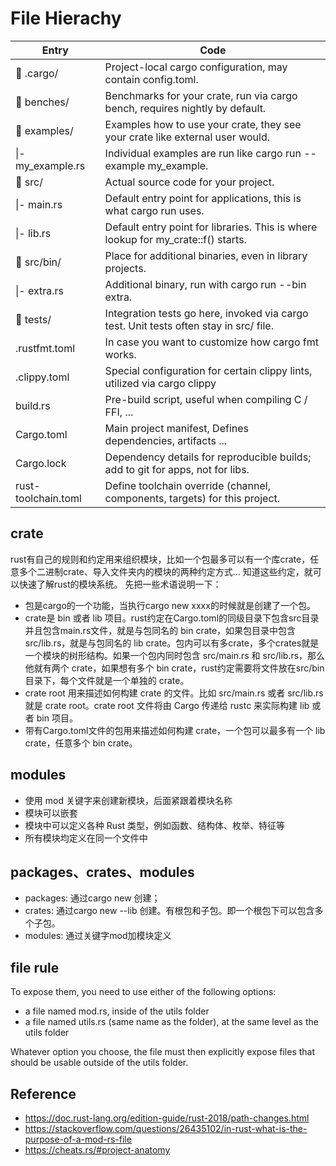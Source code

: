 # File Hierachy



Entry | Code
--- | ---
📁 .cargo/ | Project-local cargo configuration, may contain config.toml.
📁 benches/	| Benchmarks for your crate, run via cargo bench, requires nightly by default.
📁 examples/ | Examples how to use your crate, they see your crate like external user would.
\|- my_example.rs | Individual examples are run like cargo run --example my_example.
📁 src/ | Actual source code for your project.
\|- main.rs | Default entry point for applications, this is what cargo run uses.
\|- lib.rs | Default entry point for libraries. This is where lookup for my_crate::f() starts.
📁 src/bin/ | Place for additional binaries, even in library projects.
\|- extra.rs | Additional binary, run with cargo run --bin extra.
📁 tests/ | Integration tests go here, invoked via cargo test. Unit tests often stay in src/ file.
.rustfmt.toml | In case you want to customize how cargo fmt works.
.clippy.toml | Special configuration for certain clippy lints, utilized via cargo clippy
build.rs | Pre-build script, useful when compiling C / FFI, ...
Cargo.toml | Main project manifest, Defines dependencies, artifacts ...
Cargo.lock | Dependency details for reproducible builds; add to git for apps, not for libs.
rust-toolchain.toml | Define toolchain override (channel, components, targets) for this project.


## crate

rust有自己的规则和约定用来组织模块，比如一个包最多可以有一个库crate，任意多个二进制crate、导入文件夹内的模块的两种约定方式... 知道这些约定，就可以快速了解rust的模块系统。
先把一些术语说明一下：

- 包是cargo的一个功能，当执行cargo new xxxx的时候就是创建了一个包。
- crate是 bin 或者 lib 项目。rust约定在Cargo.toml的同级目录下包含src目录并且包含main.rs文件，就是与包同名的 bin crate，如果包目录中包含src/lib.rs，就是与包同名的 lib crate。包内可以有多crate，多个crates就是一个模块的树形结构。如果一个包内同时包含 src/main.rs 和 src/lib.rs，那么他就有两个 crate，如果想有多个 bin crate，rust约定需要将文件放在src/bin目录下，每个文件就是一个单独的 crate。
- crate root 用来描述如何构建 crate 的文件。比如 src/main.rs 或者 src/lib.rs 就是 crate root。crate root 文件将由 Cargo 传递给 rustc 来实际构建 lib 或者 bin 项目。
- 带有Cargo.toml文件的包用来描述如何构建 crate，一个包可以最多有一个 lib crate，任意多个 bin crate。

## modules

- 使用 mod 关键字来创建新模块，后面紧跟着模块名称
- 模块可以嵌套
- 模块中可以定义各种 Rust 类型，例如函数、结构体、枚举、特征等
- 所有模块均定义在同一个文件中

## packages、crates、modules

- packages: 通过cargo new 创建；
- crates: 通过cargo new --lib 创建。有根包和子包。即一个根包下可以包含多个子包。
- modules: 通过关键字mod加模块定义

## file rule

To expose them, you need to use either of the following options:

- a file named mod.rs, inside of the utils folder
- a file named utils.rs (same name as the folder), at the same level as the utils folder

Whatever option you choose, the file must then explicitly expose files that should be usable outside of the utils folder.

## Reference

- https://doc.rust-lang.org/edition-guide/rust-2018/path-changes.html
- https://stackoverflow.com/questions/26435102/in-rust-what-is-the-purpose-of-a-mod-rs-file
- https://cheats.rs/#project-anatomy

